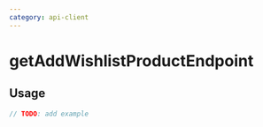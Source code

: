```yaml
---
category: api-client
---
```


# getAddWishlistProductEndpoint

<!-- PLACEHOLDER_DESCRIPTION -->

## Usage

```ts
// TODO: add example
```
